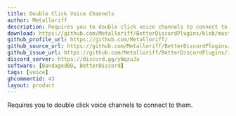 ```yaml
---
title: Double Click Voice Channels
author: Metalloriff
description: Requires you to double click voice channels to connect to them.
download: https://github.com/Metalloriff/BetterDiscordPlugins/blob/master/DoubleClickVoiceChannels.plugin.js
github_profile_url: https://github.com/Metalloriff/
github_source_url: https://github.com/Metalloriff/BetterDiscordPlugins/blob/master/DoubleClickVoiceChannels.plugin.js
github_issue_url: https://github.com/Metalloriff/BetterDiscordPlugins/issues/
discord_server: https://discord.gg/yNqzuJa
software: [BandagedBD, BetterDiscord]
tags: [voice]
ghcommentid: 43
layout: product
---
```

Requires you to double click voice channels to connect to them.
